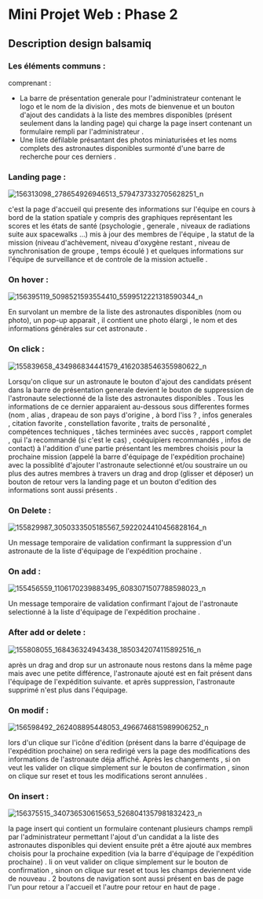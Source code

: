 # Mini Projet Web : Phase 2
## Description design balsamiq 

### Les éléments communs :

comprenant :<br>
*   La barre de présentation generale pour l'administrateur contenant le logo et le nom de la division , des mots de bienvenue et un bouton d'ajout des candidats à la liste des membres disponibles (présent seulement dans la landing page) qui charge la page insert contenant un formulaire rempli par l'administrateur .
*  Une liste défilable présantant des photos miniaturisées et les noms complets des astronautes disponibles surmonté d'une barre de recherche pour ces derniers . <br>


### Landing page :

![156313098_278654926946513_5794737332705628251_n](https://user-images.githubusercontent.com/78099799/109582480-8bc29880-7afe-11eb-9e8b-66f1b6521e5f.png)


c'est la page d'accueil qui presente des informations sur l'équipe en cours à bord de la station spatiale y compris des graphiques représentant les scores et les états de santé (psychologie , generale , niveaux de radiations suite aux spacewalks ...) mis à jour des membres de l'équipe , la statut de la mission (niveau d'achèvement, niveau d'oxygène restant , niveau de synchronisation de groupe , temps écoulé ) et quelques informations sur l'équipe de surveillance et de controle de la mission actuelle .


### On hover :

![156395119_5098521593554410_5599512221318590344_n](https://user-images.githubusercontent.com/78099799/109582570-ab59c100-7afe-11eb-9a6b-b7c496291654.png)


En survolant un membre de la liste des astronautes disponibles (nom ou photo), un pop-up apparait , il contient une photo élargi , le nom et des informations générales sur cet astronaute .

### On click :

![155839658_434986834441579_4162038546355980622_n](https://user-images.githubusercontent.com/78099799/109582604-bca2cd80-7afe-11eb-9afe-e445f42b3b93.png)

Lorsqu'on clique sur un astronaute le bouton d'ajout des candidats présent dans la barre de présentation generale devient le bouton de suppression de l'astronaute selectionné de la liste des astronautes disponibles . Tous les informations de ce dernier apparaient au-dessous sous differentes formes (nom , alias , drapeau de son pays d'origine , à bord l'iss ? , infos generales , citation favorite , constellation favorite , traits de personalité , compétences techniques , tâches terminées avec succès , rapport complet , qui l'a recommandé (si c'est le cas) , coéquipiers recommandés , infos de contact) à l'addition d'une partie présentant les membres choisis pour la prochaine mission (appelé la barre d'équipage de l'expédition prochaine) avec la possiblité d'ajouter l'astronaute selectionné et/ou soustraire un ou plus des autres membres à travers un drag and drop (glisser et déposer) un bouton de retour vers la landing page et un bouton d'edition des informations sont aussi présents .

### On Delete :
![155829987_3050333505185567_5922024410456828164_n](https://user-images.githubusercontent.com/78099799/109582676-da703280-7afe-11eb-98e2-131a6d88c2da.png)

Un message temporaire de validation confirmant la suppression d'un astronaute de la liste d'équipage de l'expédition prochaine .

### On add :
![155456559_1106170239883495_6083071507788598023_n](https://user-images.githubusercontent.com/78099799/109582717-ecea6c00-7afe-11eb-8611-0f088bb7e627.png)

Un message temporaire de validation confirmant l'ajout de l'astronaute selectionné à la liste d'équipage de l'expédition prochaine .

### After add or delete :
![155808055_168436324943438_1850342074115892516_n](https://user-images.githubusercontent.com/78099799/109582741-fd024b80-7afe-11eb-9541-9b23c1c62e05.png)

après un drag and drop sur un astronaute nous restons dans la même page mais avec une petite différence, l'astronaute ajouté est en fait présent dans l'équipage de l'expédition suivante. et après suppression, l'astronaute supprimé n'est plus dans l'équipage.

### On modif :
![156598492_262408895448053_4966746815989906252_n](https://user-images.githubusercontent.com/78099799/109582774-0d1a2b00-7aff-11eb-967b-bf9ae3b0e84b.png)

lors d'un clique sur l'icône d'édition (présent dans la barre d'équipage de l'expédition prochaine) on sera redirigé vers la page des modifications des informations de l'astronaute déja affiché. Après les changements , si on veut les valider on clique simplement sur le bouton de confirmation , sinon on clique sur reset et tous les modifications seront annulées .

### On insert : 
![156375515_340736530615653_5268041357981832423_n](https://user-images.githubusercontent.com/78099799/109582824-21f6be80-7aff-11eb-95f7-4a9557f388a9.png)

la page insert qui contient un formulaire contenant plusieurs champs rempli par l'administrateur permettant l'ajout d'un candidat a la liste des astronautes disponibles qui devient ensuite prét a être ajouté aux membres choisis pour la prochaine expedition (via la barre d'équipage de l'expédition prochaine) . Ii on veut valider on clique simplement sur le bouton de confirmation , sinon on clique sur reset et tous les champs deviennent vide de nouveau . 2 boutons de navigation sont aussi présent en bas de page l'un pour retour a l'accueil et l'autre pour retour en haut de page .
